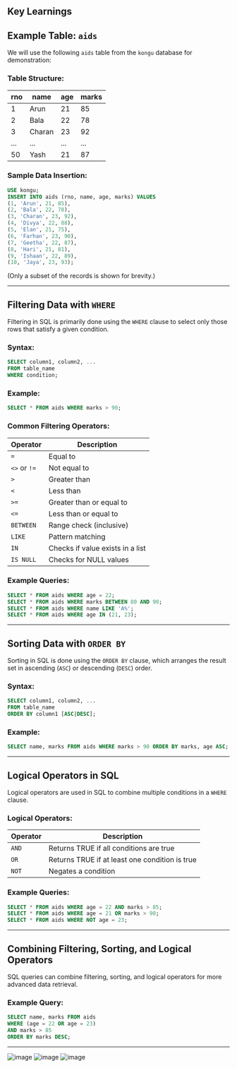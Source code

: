 ## Key Learnings
## Example Table: `aids`
We will use the following `aids` table from the `kongu` database for demonstration:

### Table Structure:
| rno | name    | age | marks |
|-----|--------|-----|-------|
| 1   | Arun   | 21  | 85    |
| 2   | Bala   | 22  | 78    |
| 3   | Charan | 23  | 92    |
| ... | ...    | ... | ...   |
| 50  | Yash   | 21  | 87    |

### Sample Data Insertion:
```sql
USE kongu;
INSERT INTO aids (rno, name, age, marks) VALUES
(1, 'Arun', 21, 85),
(2, 'Bala', 22, 78),
(3, 'Charan', 23, 92),
(4, 'Divya', 22, 88),
(5, 'Elan', 21, 75),
(6, 'Farhan', 23, 90),
(7, 'Geetha', 22, 87),
(8, 'Hari', 21, 81),
(9, 'Ishaan', 22, 89),
(10, 'Jaya', 23, 93);
```
(Only a subset of the records is shown for brevity.)

---

## Filtering Data with `WHERE`
Filtering in SQL is primarily done using the `WHERE` clause to select only those rows that satisfy a given condition.

### Syntax:
```sql
SELECT column1, column2, ...
FROM table_name
WHERE condition;
```

### Example:
```sql
SELECT * FROM aids WHERE marks > 90;
```

### Common Filtering Operators:
| Operator | Description |
|----------|-------------|
| `=`      | Equal to |
| `<>` or `!=` | Not equal to |
| `>`      | Greater than |
| `<`      | Less than |
| `>=`     | Greater than or equal to |
| `<=`     | Less than or equal to |
| `BETWEEN` | Range check (inclusive) |
| `LIKE`   | Pattern matching |
| `IN`     | Checks if value exists in a list |
| `IS NULL` | Checks for NULL values |

### Example Queries:
```sql
SELECT * FROM aids WHERE age = 22;
SELECT * FROM aids WHERE marks BETWEEN 80 AND 90;
SELECT * FROM aids WHERE name LIKE 'A%';
SELECT * FROM aids WHERE age IN (21, 23);
```

---

## Sorting Data with `ORDER BY`
Sorting in SQL is done using the `ORDER BY` clause, which arranges the result set in ascending (`ASC`) or descending (`DESC`) order.

### Syntax:
```sql
SELECT column1, column2, ...
FROM table_name
ORDER BY column1 [ASC|DESC];
```

### Example:
```sql
SELECT name, marks FROM aids WHERE marks > 90 ORDER BY marks, age ASC;
```

---

## Logical Operators in SQL
Logical operators are used in SQL to combine multiple conditions in a `WHERE` clause.

### Logical Operators:
| Operator | Description |
|----------|-------------|
| `AND`    | Returns TRUE if all conditions are true |
| `OR`     | Returns TRUE if at least one condition is true |
| `NOT`    | Negates a condition |

### Example Queries:
```sql
SELECT * FROM aids WHERE age = 22 AND marks > 85;
SELECT * FROM aids WHERE age = 21 OR marks > 90;
SELECT * FROM aids WHERE NOT age = 23;
```

---

## Combining Filtering, Sorting, and Logical Operators
SQL queries can combine filtering, sorting, and logical operators for more advanced data retrieval.

### Example Query:
```sql
SELECT name, marks FROM aids
WHERE (age = 22 OR age = 23)
AND marks > 85
ORDER BY marks DESC;
```

---
![image](https://github.com/user-attachments/assets/cb74dd9e-1e8d-4f1e-9a6d-700a191efaad)
![image](https://github.com/user-attachments/assets/1043317e-27e0-4d8e-8007-4003ae6c74e7)
![image](https://github.com/user-attachments/assets/769eda68-caf4-4a5c-9266-462bfd1185e7)

